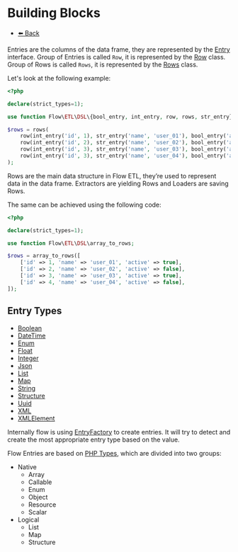 # Building Blocks

- [⬅️️ Back](core.md)

Entries are the columns of the data frame, they are represented by the [Entry](../../../src/core/etl/src/Flow/ETL/Row/Entry.php) interface.
Group of Entries is called `Row`, it is represented by the [Row](../../../src/core/etl/src/Flow/ETL/Row.php) class.
Group of Rows is called `Rows`, it is represented by the [Rows](../../../src/core/etl/src/Flow/ETL/Rows.php) class.

Let's look at the following example: 

```php
<?php

declare(strict_types=1);

use function Flow\ETL\DSL\{bool_entry, int_entry, row, rows, str_entry};

$rows = rows(
    row(int_entry('id', 1), str_entry('name', 'user_01'), bool_entry('active', true)),
    row(int_entry('id', 2), str_entry('name', 'user_02'), bool_entry('active', false)),
    row(int_entry('id', 3), str_entry('name', 'user_03'), bool_entry('active', true)),
    row(int_entry('id', 3), str_entry('name', 'user_04'), bool_entry('active', false)),
);
```

Rows are the main data structure in Flow ETL, they’re used to represent data in the data frame.
Extractors are yielding Rows and Loaders are saving Rows. 

The same can be achieved using the following code:

```php
<?php

declare(strict_types=1);

use function Flow\ETL\DSL\array_to_rows;

$rows = array_to_rows([
    ['id' => 1, 'name' => 'user_01', 'active' => true],
    ['id' => 2, 'name' => 'user_02', 'active' => false],
    ['id' => 3, 'name' => 'user_03', 'active' => true],
    ['id' => 4, 'name' => 'user_04', 'active' => false],
]);
```

## Entry Types

- [Boolean](../../../src/core/etl/src/Flow/ETL/Row/Entry/BooleanEntry.php)
- [DateTime](../../../src/core/etl/src/Flow/ETL/Row/Entry/DateTimeEntry.php)
- [Enum](../../../src/core/etl/src/Flow/ETL/Row/Entry/EnumEntry.php)
- [Float](../../../src/core/etl/src/Flow/ETL/Row/Entry/FloatEntry.php)
- [Integer](../../../src/core/etl/src/Flow/ETL/Row/Entry/IntegerEntry.php)
- [Json](../../../src/core/etl/src/Flow/ETL/Row/Entry/JsonEntry.php)
- [List](../../../src/core/etl/src/Flow/ETL/Row/Entry/ListEntry.php)
- [Map](../../../src/core/etl/src/Flow/ETL/Row/Entry/MapEntry.php)
- [String](../../../src/core/etl/src/Flow/ETL/Row/Entry/StringEntry.php)
- [Structure](../../../src/core/etl/src/Flow/ETL/Row/Entry/StructureEntry.php)
- [Uuid](../../../src/core/etl/src/Flow/ETL/Row/Entry/UuidEntry.php)
- [XML](../../../src/core/etl/src/Flow/ETL/Row/Entry/XMLEntry.php)
- [XMLElement](../../../src/core/etl/src/Flow/ETL/Row/Entry/XMLElementEntry.php)

Internally flow is using [EntryFactory](../../../src/core/etl/src/Flow/ETL/Row/Factory/NativeEntryFactory.php) to create entries. 
It will try to detect and create the most appropriate entry type based on the value.

Flow Entries are based on [PHP Types](../../../src/core/etl/src/Flow/ETL/PHP/Type/Type.php), which are divided into two groups:

- Native
  - Array
  - Callable
  - Enum
  - Object
  - Resource
  - Scalar
- Logical
  - List
  - Map
  - Structure

